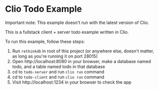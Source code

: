 # Clio Todo Example

Important note: This example doesn't run with the latest version of Clio.

This is a fullstack client + server todo example written in Clio.

To run this example, follow these steps:

1. Run `rethinkdb` in root of this project (or anywhere else, doesn't matter, as long as you're running it on port 28015)
2. Open http://localhost:8080 in your browser, make a database named todo, and a table named todo in that database
3. cd to `todo-server` and run `clio run` command
4. cd to `todo-client` and run `clio run` command
5. Visit http://localhost:1234 in your browser to check the app

